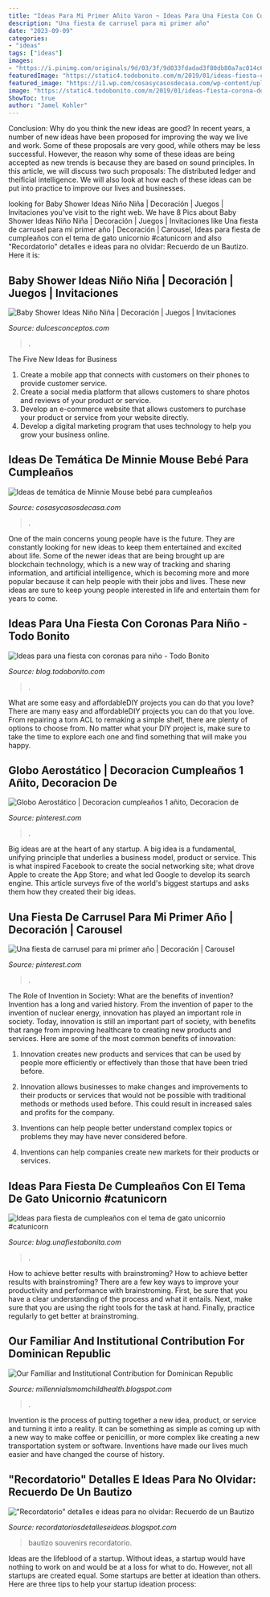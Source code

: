 ```yaml
---
title: "Ideas Para Mi Primer Añito Varon ~ Ideas Para Una Fiesta Con Coronas Para Niño"
description: "Una fiesta de carrusel para mi primer año"
date: "2023-09-09"
categories:
- "ideas"
tags: ["ideas"]
images:
- "https://i.pinimg.com/originals/9d/03/3f/9d033fdadad3f80db80a7ac014c68b58.jpg"
featuredImage: "https://static4.todobonito.com/m/2019/01/ideas-fiesta-corona-dorada-niño-2-568x438.jpg"
featured_image: "https://i1.wp.com/cosasycasosdecasa.com/wp-content/uploads/2018/07/minnie-mouse-bebe-para-imprimir-min.jpg?resize=300%2C300&amp;ssl=1"
image: "https://static4.todobonito.com/m/2019/01/ideas-fiesta-corona-dorada-niño-2-568x438.jpg"
ShowToc: true
author: "Jamel Kohler"
---
```



Conclusion: Why do you think the new ideas are good?
In recent years, a number of new ideas have been proposed for improving the way we live and work. Some of these proposals are very good, while others may be less successful. However, the reason why some of these ideas are being accepted as new trends is because they are based on sound principles. In this article, we will discuss two such proposals: The distributed ledger and theificial intelligence. We will also look at how each of these ideas can be put into practice to improve our lives and businesses.

	

		
looking for Baby Shower Ideas Niño Niña | Decoración | Juegos | Invitaciones you've visit to the right web. We have 8 Pics about Baby Shower Ideas Niño Niña | Decoración | Juegos | Invitaciones like Una fiesta de carrusel para mi primer año | Decoración | Carousel, Ideas para fiesta de cumpleaños con el tema de gato unicornio #catunicorn and also &quot;Recordatorio&quot; detalles e ideas para no olvidar: Recuerdo de un Bautizo. Here it is:
		
    
## Baby Shower Ideas Niño Niña | Decoración | Juegos | Invitaciones

<img loading=lazy src="https://1.bp.blogspot.com/-KiQBMrmFwKk/VV60ImoCClI/AAAAAAAABTU/BDYUx1u9vnc/s1600/bocaditos1.jpg" onerror="this.onerror=null;this.src='https://tse1.mm.bing.net/th?id=OIP.3LAwkt8puT6IspJpANajgwAAAA&amp;pid=15.1';" alt="Baby Shower Ideas Niño Niña | Decoración | Juegos | Invitaciones">

_Source: dulcesconceptos.com_

>. 

	

The Five New Ideas for Business
1. Create a mobile app that connects with customers on their phones to provide customer service. 
2. Create a social media platform that allows customers to share photos and reviews of your product or service. 
3. Develop an e-commerce website that allows customers to purchase your product or service from your website directly. 
4. Develop a digital marketing program that uses technology to help you grow your business online.

    
## Ideas De Temática De Minnie Mouse Bebé Para Cumpleaños

<img loading=lazy src="https://i1.wp.com/cosasycasosdecasa.com/wp-content/uploads/2018/07/minnie-mouse-bebe-para-imprimir-min.jpg?resize=300%2C300&amp;ssl=1" onerror="this.onerror=null;this.src='https://tse3.mm.bing.net/th?id=OIP.NXQV9skqR1n6eLlRYefEwwAAAA&amp;pid=15.1';" alt="Ideas de temática de Minnie Mouse bebé para cumpleaños">

_Source: cosasycasosdecasa.com_

>. 

	

One of the main concerns young people have is the future. They are constantly looking for new ideas to keep them entertained and excited about life. Some of the newer ideas that are being brought up are blockchain technology, which is a new way of tracking and sharing information, and artificial intelligence, which is becoming more and more popular because it can help people with their jobs and lives. These new ideas are sure to keep young people interested in life and entertain them for years to come.

    
## Ideas Para Una Fiesta Con Coronas Para Niño - Todo Bonito

<img loading=lazy src="https://static4.todobonito.com/m/2019/01/ideas-fiesta-corona-dorada-niño-2-568x438.jpg" onerror="this.onerror=null;this.src='https://tse2.mm.bing.net/th?id=OIP.KGYxV6Cp67EiFJvivU7T5wHaFt&amp;pid=15.1';" alt="Ideas para una fiesta con coronas para niño - Todo Bonito">

_Source: blog.todobonito.com_

>. 

	

What are some easy and affordableDIY projects you can do that you love?
There are many easy and affordableDIY projects you can do that you love. From repairing a torn ACL to remaking a simple shelf, there are plenty of options to choose from. No matter what your DIY project is, make sure to take the time to explore each one and find something that will make you happy.

    
## Globo Aerostático | Decoracion Cumpleaños 1 Añito, Decoracion De

<img loading=lazy src="https://i.pinimg.com/originals/9d/03/3f/9d033fdadad3f80db80a7ac014c68b58.jpg" onerror="this.onerror=null;this.src='https://tse2.mm.bing.net/th?id=OIP.WiyFMKnNWk4BMkC3SkOQJwHaJ4&amp;pid=15.1';" alt="Globo Aerostático | Decoracion cumpleaños 1 añito, Decoracion de">

_Source: pinterest.com_

>. 

	

Big ideas are at the heart of any startup. A big idea is a fundamental, unifying principle that underlies a business model, product or service. This is what inspired Facebook to create the social networking site; what drove Apple to create the App Store; and what led Google to develop its search engine. This article surveys five of the world's biggest startups and asks them how they created their big ideas.

    
## Una Fiesta De Carrusel Para Mi Primer Año | Decoración | Carousel

<img loading=lazy src="https://i.pinimg.com/originals/dc/c1/2f/dcc12f73f1ac9d51f167b5fb73a2f707.png" onerror="this.onerror=null;this.src='https://tse3.mm.bing.net/th?id=OIP.6A5u8SLj5cpMY9rhOLR-UQHaHS&amp;pid=15.1';" alt="Una fiesta de carrusel para mi primer año | Decoración | Carousel">

_Source: pinterest.com_

>. 

	

The Role of Invention in Society: What are the benefits of invention?
Invention has a long and varied history. From the invention of paper to the invention of nuclear energy, innovation has played an important role in society. Today, innovation is still an important part of society, with benefits that range from improving healthcare to creating new products and services. Here are some of the most common benefits of innovation:
1. Innovation creates new products and services that can be used by people more efficiently or effectively than those that have been tried before.

2. Innovation allows businesses to make changes and improvements to their products or services that would not be possible with traditional methods or methods used before. This could result in increased sales and profits for the company.

3. Inventions can help people better understand complex topics or problems they may have never considered before.

4. Inventions can help companies create new markets for their products or services.

    
## Ideas Para Fiesta De Cumpleaños Con El Tema De Gato Unicornio #catunicorn

<img loading=lazy src="https://i0.wp.com/blog.unafiestabonita.com/wp-content/uploads/2020/01/24449-gato-unicornio-ideas-para-fiestas-imprimibles.jpg?ssl=1" onerror="this.onerror=null;this.src='https://tse2.mm.bing.net/th?id=OIP.PbnIyyts85iz1nyiIeQUZgHaFq&amp;pid=15.1';" alt="Ideas para fiesta de cumpleaños con el tema de gato unicornio #catunicorn">

_Source: blog.unafiestabonita.com_

>. 

	

How to achieve better results with brainstroming?
How to achieve better results with brainstroming? There are a few key ways to improve your productivity and performance with brainstroming. First, be sure that you have a clear understanding of the process and what it entails. Next, make sure that you are using the right tools for the task at hand. Finally, practice regularly to get better at brainstroming.

    
## Our Familiar And Institutional Contribution For Dominican Republic

<img loading=lazy src="https://lh6.googleusercontent.com/proxy/gZ6w4f5RPj8CqZfXcN79ADyNosVQPuReMmVYNphTGpVnaQmwqtZOBVA7zGJ1dJXtXS1_hYOrSOB6uPsIslHQ3jn60Qo=w1200-h630-n-k-no-nu" onerror="this.onerror=null;this.src='https://tse4.mm.bing.net/th?id=OIP.l86uFEyX5tILWv5tBmmoKgHaFj&amp;pid=15.1';" alt="Our Familiar and Institutional Contribution for Dominican Republic">

_Source: millennialsmomchildhealth.blogspot.com_

>. 

	

Invention is the process of putting together a new idea, product, or service and turning it into a reality. It can be something as simple as coming up with a new way to make coffee or penicillin, or more complex like creating a new transportation system or software. Inventions have made our lives much easier and have changed the course of history.

    
## &quot;Recordatorio&quot; Detalles E Ideas Para No Olvidar: Recuerdo De Un Bautizo

<img loading=lazy src="http://3.bp.blogspot.com/-QHvLFJpa_sY/ToNqDQbc0RI/AAAAAAAAAYY/BDi1FmLliYs/s1600/souvenirs%2Bbautizo%2BAG%2Bcon%2Blogo%2B3.jpg" onerror="this.onerror=null;this.src='https://tse3.mm.bing.net/th?id=OIP.1F6ValKj5dj-uYv8nC1GNwHaH4&amp;pid=15.1';" alt="&quot;Recordatorio&quot; detalles e ideas para no olvidar: Recuerdo de un Bautizo">

_Source: recordatoriosdetalleseideas.blogspot.com_

>bautizo souvenirs recordatorio. 

	

Ideas are the lifeblood of a startup. Without ideas, a startup would have nothing to work on and would be at a loss for what to do. However, not all startups are created equal. Some startups are better at ideation than others. Here are three tips to help your startup ideation process:

